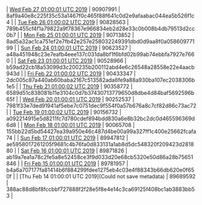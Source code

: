 | [Wed Feb 27 01:00:01 UTC 2019](https://transfer.sh/rNaE4/trcninja-dbdump-20190227010001.tar.bz2) | 90907991 | 8af9a40e8c225f35c53a1467f0c465f88f641c0d2e9afaabac044ea5b526f1c4 | 
| [Tue Feb 26 01:00:02 UTC 2019](https://transfer.sh/hoTXi/trcninja-dbdump-20190226010002.tar.bz2) | 90828563 | 789b455cf4f1a79822a9f78367e966834eb2d28e33c0b008b4db79513d2cc0b7 | 
| [Mon Feb 25 01:00:01 UTC 2019](https://transfer.sh/xgJAW/trcninja-dbdump-20190225010001.tar.bz2) | 90713852 | 8ad5a32ac1ca751ef2e7fb42e257e258032249391dbd0d9aa8f0a05860977199 | 
| [Sun Feb 24 01:00:01 UTC 2019](https://transfer.sh/lj2XW/trcninja-dbdump-20190224010001.tar.bz2) | 90623527 | a48a451948c23e7eafb4eee137c031da8bf1f6bfd02b99ab74ebbfa7927e7660 | 
| [Sat Feb 23 01:00:01 UTC 2019]() | 90528966 | b59ad22cb18a53099d3c200235b200112abd4e6c26548a28558e22e4aacb943d | 
| [Fri Feb 22 01:00:02 UTC 2019](https://transfer.sh/eUz9W/trcninja-dbdump-20190222010002.tar.bz2) | 90433347 | 2dc005c87a440ab60baba2167c513582ada6fe9a88a930ba107ec2038306b1e5 | 
| [Thu Feb 21 01:00:02 UTC 2019](https://transfer.sh/qqq08/trcninja-dbdump-20190221010001.tar.bz2) | 90358772 | 6589d51c838081b11e3104c0d7b37430713779650d8dbe4d84baf5692596b65f | 
| [Wed Feb 20 01:00:01 UTC 2019](https://transfer.sh/EVXX6/trcninja-dbdump-20190220010001.tar.bz2) | 90252537 | 7981f33e7ded91941af5ebe7c0751dec9f554f0a57b676a8c7cf82d86c73ac72 | 
| [Tue Feb 19 01:00:02 UTC 2019](https://transfer.sh/4QqFG/trcninja-dbdump-20190219010002.tar.bz2) | 90156732 | a092214915e5d8211fc7d780cdef894bdd830a6e8b32bc2dc0d465596369d6d8 | 
| [Mon Feb 18 01:00:01 UTC 2019](https://transfer.sh/HYPN/trcninja-dbdump-20190218010001.tar.bz2) | 90065708 | 155bb22d5bd54427ea39a950e46c487d4be00a99a327ff1c400e25662fcafa74 | 
| [Sun Feb 17 01:00:01 UTC 2019](https://transfer.sh/k0H0x/trcninja-dbdump-20190217010001.tar.bz2) | 89947812 | ae5958017261205f9681c4b76fa0d833131a1ab8d5dc548320f209423d281880 | 
| [Sat Feb 16 01:00:01 UTC 2019](https://transfer.sh/6r0oC/trcninja-dbdump-20190216010001.tar.bz2) | 89871826 | ab19a7ea1a78c2fe5a8e52458ce3f9d033d20e68cb5320e50d86a28b75651846 | 
| [Fri Feb 15 01:00:01 UTC 2019]() | 89781957 | b4a6a707177fa81414b6f884299fdee1275eb4c03e4f88343b66db620e0f650f | 
| [Thu Feb 14 01:00:01 UTC 2019](Could not save metadata) | 89689592 | 388ac88d8bf8fccbbf727888f2f28e5f8e4e14c3ca69125f408bc1ab3883bb53 | 
